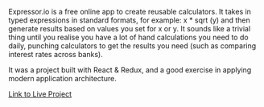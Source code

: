 Expressor.io is a free online app to create reusable calculators. It takes in typed expressions in standard formats, for example: x * sqrt (y) and then generate results based on values you set for x or y. It sounds like a trivial thing until you realise you have a lot of hand calculations you need to do daily, punching calculators to get the results you need (such as comparing interest rates across banks).

It was a project built with React & Redux, and a good exercise in applying modern application architecture.

[Link to Live Project](http://expressor.io)
